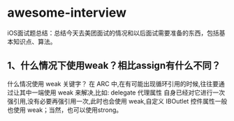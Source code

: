 # awesome-interview
iOS面试题总结：总结今天去美团面试的情况和以后面试需要准备的东西，包括基本知识点、算法。

## 1、什么情况下使用weak？相比assign有什么不同？

  什么情况使用 weak 关键字？
在 ARC 中,在有可能出现循环引用的时候,往往要通过让其中一端使用 weak 来解决,比如: delegate 代理属性
自身已经对它进行一次强引用,没有必要再强引用一次,此时也会使用 weak,自定义 IBOutlet 控件属性一般也使用 weak；当然，也可以使用strong。


